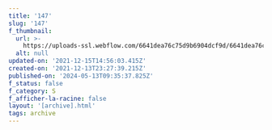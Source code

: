 ```yaml
---
title: '147'
slug: '147'
f_thumbnail:
  url: >-
    https://uploads-ssl.webflow.com/6641dea76c75d9b6904dcf9d/6641dea76c75d9b6904dd278_147.jpg
  alt: null
updated-on: '2021-12-15T14:56:03.415Z'
created-on: '2021-12-13T23:27:39.215Z'
published-on: '2024-05-13T09:35:37.825Z'
f_status: false
f_category: S
f_afficher-la-racine: false
layout: '[archive].html'
tags: archive
---
```



